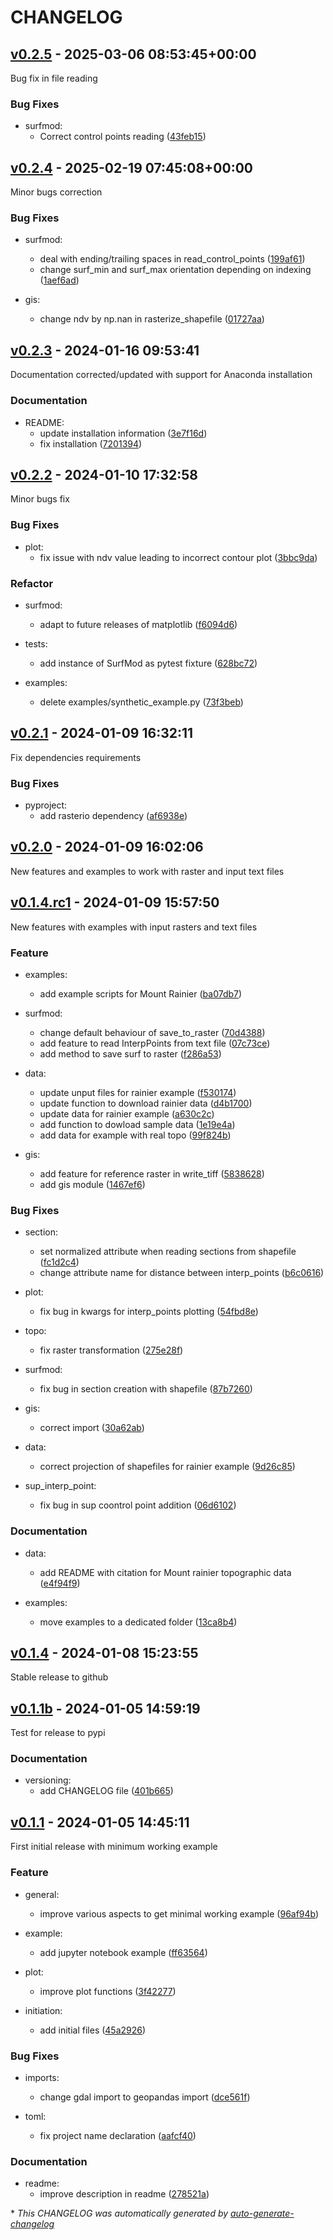 # CHANGELOG

## [v0.2.5](https://github.com/marcperuz/digdem/releases/tag/v0.2.5) - 2025-03-06 08:53:45+00:00

Bug fix in file reading

### Bug Fixes

- surfmod:
  - Correct control points reading ([43feb15](https://github.com/marcperuz/digdem/commit/43feb151681fbd18cf2afb32cc89c08add6c378a))

## [v0.2.4](https://github.com/marcperuz/digdem/releases/tag/v0.2.4) - 2025-02-19 07:45:08+00:00

Minor bugs correction

### Bug Fixes

- surfmod:
  - deal with ending/trailing spaces in read_control_points ([199af61](https://github.com/marcperuz/digdem/commit/199af61e1f20f106f99a681b3393b2a7767df59e))
  - change surf_min and surf_max orientation depending on indexing ([1aef6ad](https://github.com/marcperuz/digdem/commit/1aef6ad67b0239e067c1dcd428004568bebf8c36))

- gis:
  - change ndv by np.nan in rasterize_shapefile ([01727aa](https://github.com/marcperuz/digdem/commit/01727aab664f33d371f2a5041f6a95a08df25439))

## [v0.2.3](https://github.com/marcperuz/digdem/releases/tag/v0.2.3) - 2024-01-16 09:53:41

Documentation corrected/updated with support for Anaconda installation

### Documentation

- README:
  - update installation information ([3e7f16d](https://github.com/marcperuz/digdem/commit/3e7f16db2ab9fd1161a6ed4b30eed904110606cb))
  - fix installation ([7201394](https://github.com/marcperuz/digdem/commit/7201394feed9db2371859732581a80282333a5be))

## [v0.2.2](https://github.com/marcperuz/digdem/releases/tag/v0.2.2) - 2024-01-10 17:32:58

Minor bugs fix

### Bug Fixes

- plot:
  - fix issue with ndv value leading to incorrect contour plot ([3bbc9da](https://github.com/marcperuz/digdem/commit/3bbc9dad880ae8171ed5d5e150a76a092ac906c2))

### Refactor

- surfmod:
  - adapt to future releases of matplotlib ([f6094d6](https://github.com/marcperuz/digdem/commit/f6094d6d3444aca1d55a4d56a40ea0024dc7ec12))

- tests:
  - add instance of SurfMod as pytest fixture ([628bc72](https://github.com/marcperuz/digdem/commit/628bc727962a3126af5ea75bf288eee08be1ee03))

- examples:
  - delete examples/synthetic_example.py ([73f3beb](https://github.com/marcperuz/digdem/commit/73f3bebe2d3511d0bd41e7e4b7027d27563333e8))

## [v0.2.1](https://github.com/marcperuz/digdem/releases/tag/v0.2.1) - 2024-01-09 16:32:11

Fix dependencies requirements

### Bug Fixes

- pyproject:
  - add rasterio dependency ([af6938e](https://github.com/marcperuz/digdem/commit/af6938e9dbf9d0a8ce4554b200dbd1ab2dce40cd))

## [v0.2.0](https://github.com/marcperuz/digdem/releases/tag/v0.2.0) - 2024-01-09 16:02:06

New features and examples to work with raster and input text files

## [v0.1.4.rc1](https://github.com/marcperuz/digdem/releases/tag/v0.1.4.rc1) - 2024-01-09 15:57:50

New features with examples with input rasters and text files

### Feature

- examples:
  - add example scripts for Mount Rainier ([ba07db7](https://github.com/marcperuz/digdem/commit/ba07db7fcef5ef6062f64939f64d98e33e54f03b))

- surfmod:
  - change default behaviour of save_to_raster ([70d4388](https://github.com/marcperuz/digdem/commit/70d43884bdb71f6b699dc1e6d0587c2d093ef868))
  - add feature to read InterpPoints from text file ([07c73ce](https://github.com/marcperuz/digdem/commit/07c73ce3c2ee0d88fff028d9d501f2ee279504a3))
  - add method to save surf to raster ([f286a53](https://github.com/marcperuz/digdem/commit/f286a538819fc2468510b3fb7ebfda2258bc7e23))

- data:
  - update unput files for rainier example ([f530174](https://github.com/marcperuz/digdem/commit/f5301744702f98433d5e2d2ea7fdc34c199b2fcc))
  - update function to download rainier data ([d4b1700](https://github.com/marcperuz/digdem/commit/d4b17000ff5ee13bbeb893372421e97a308e9944))
  - update data for rainier example ([a630c2c](https://github.com/marcperuz/digdem/commit/a630c2cbb37f7e7445d1312a25553d798b152fc8))
  - add function to dowload sample data ([1e19e4a](https://github.com/marcperuz/digdem/commit/1e19e4a380f996ca42de92fb9ab8312b52ecd16f))
  - add data for example with real topo ([99f824b](https://github.com/marcperuz/digdem/commit/99f824b4b0f60f097cd0e40fc092c322ef10d331))

- gis:
  - add feature for reference raster in write_tiff ([5838628](https://github.com/marcperuz/digdem/commit/58386286ad0d6cdb90ef3ccdb9f81706e4912e61))
  - add gis module ([1467ef6](https://github.com/marcperuz/digdem/commit/1467ef685695d891c5fbe41746d9542eab0ff8ea))

### Bug Fixes

- section:
  - set normalized attribute when reading sections from shapefile ([fc1d2c4](https://github.com/marcperuz/digdem/commit/fc1d2c4e3a6b662e9be29d7e5b81abd75072ede7))
  - change attribute name for distance between interp_points ([b6c0616](https://github.com/marcperuz/digdem/commit/b6c06163ea7dc6e12539e23066c9bd4cdca1441b))

- plot:
  - fix bug in kwargs for interp_points plotting ([54fbd8e](https://github.com/marcperuz/digdem/commit/54fbd8e9c625c923a01390ef78360014ce604d0b))

- topo:
  - fix raster transformation ([275e28f](https://github.com/marcperuz/digdem/commit/275e28ff97ef5e49721eafb0e8a188e9d63e6c15))

- surfmod:
  - fix bug in section creation with shapefile ([87b7260](https://github.com/marcperuz/digdem/commit/87b7260ae7f589602adca2bde53a8ca6f925e853))

- gis:
  - correct import ([30a62ab](https://github.com/marcperuz/digdem/commit/30a62ab4090dc19b7259990c14536b6479235562))

- data:
  - correct projection of shapefiles for rainier example ([9d26c85](https://github.com/marcperuz/digdem/commit/9d26c854b69a6f7e9904e4fd525e2912b6630b1e))

- sup_interp_point:
  - fix bug in sup coontrol point addition ([06d6102](https://github.com/marcperuz/digdem/commit/06d6102adce8e92393a51d3c38875f216aaec679))

### Documentation

- data:
  - add README with citation for Mount rainier topographic data ([e4f94f9](https://github.com/marcperuz/digdem/commit/e4f94f910344b5fbfe969bbc5d005d648433c6e7))

- examples:
  - move examples to a dedicated folder ([13ca8b4](https://github.com/marcperuz/digdem/commit/13ca8b4e715da3b9bee991b30ab28d02f7632c22))

## [v0.1.4](https://github.com/marcperuz/digdem/releases/tag/v0.1.4) - 2024-01-08 15:23:55

Stable release to github

## [v0.1.1b](https://github.com/marcperuz/digdem/releases/tag/v0.1.1b) - 2024-01-05 14:59:19

Test for release to pypi

### Documentation

- versioning:
  - add CHANGELOG file ([401b665](https://github.com/marcperuz/digdem/commit/401b665c7ac157c430a6bb5b78e8886d257afa19))

## [v0.1.1](https://github.com/marcperuz/digdem/releases/tag/v0.1.1) - 2024-01-05 14:45:11

First initial release with minimum working example

### Feature

- general:
  - improve various aspects to get minimal working example ([96af94b](https://github.com/marcperuz/digdem/commit/96af94b2576bd1eed3c381bf8476934a553f18e9))

- example:
  - add jupyter notebook example ([ff63564](https://github.com/marcperuz/digdem/commit/ff6356426c3fc9553e56bdc83b6dd5610b70621d))

- plot:
  - improve plot functions ([3f42277](https://github.com/marcperuz/digdem/commit/3f42277bd1ff89872dc32baeff73bcf0073af589))

- initiation:
  - add initial files ([45a2926](https://github.com/marcperuz/digdem/commit/45a2926788b13e31e13f7c88bac0a18b6f8f7ec7))

### Bug Fixes

- imports:
  - change gdal import to geopandas import ([dce561f](https://github.com/marcperuz/digdem/commit/dce561f0f362c6a7460c41fbd2a140e90f21c0ed))

- toml:
  - fix project name declaration ([aafcf40](https://github.com/marcperuz/digdem/commit/aafcf408d3a5c8d6fe5c5acdac9eedb6b7ee45b4))

### Documentation

- readme:
  - improve description in readme ([278521a](https://github.com/marcperuz/digdem/commit/278521a0db40d663ddedea9e7ac45dd271cecd70))

\* *This CHANGELOG was automatically generated by [auto-generate-changelog](https://github.com/BobAnkh/auto-generate-changelog)*
